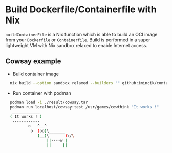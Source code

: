 # Build Dockerfile/Containerfile with Nix

`buildContainerFile` is a Nix function which is able to build an OCI image from
your `Dockerfile` or `Containerfile`. Build is performed in a super lightweight
VM with Nix sandbox relaxed to enable Internet access.


## Cowsay example

* Build container image

```bash
  nix build --option sandbox relaxed --builders "" github:imincik/containerfile-nix#cowsay-example
```

* Run container with podman

```bash
  podman load -i ./result/cowsay.tar
  podman run localhost/cowsay:test /usr/games/cowthink "It works !"
   ____________
  ( It works ! )
   ------------
          o   ^__^
           o  (oo)\_______
              (__)\       )\/\
                  ||----w |
                  ||     ||
```

